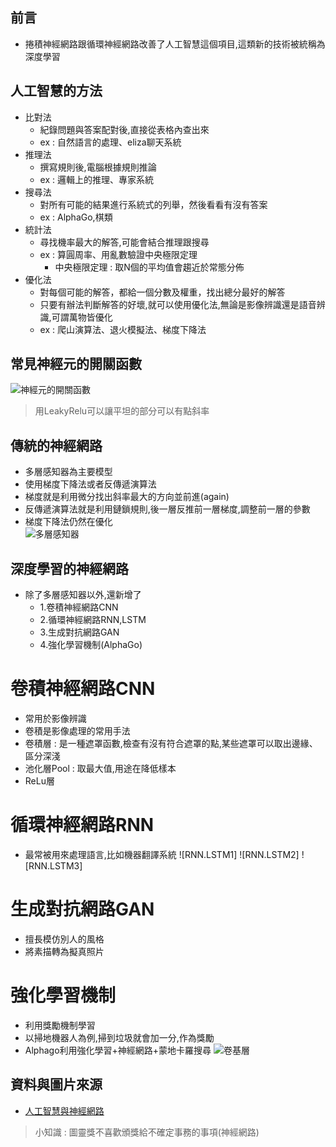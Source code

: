
## 前言
* 捲積神經網路跟循環神經網路改善了人工智慧這個項目,這類新的技術被統稱為深度學習  
## 人工智慧的方法
* 比對法  
  * 紀錄問題與答案配對後,直接從表格內查出來  
  * ex : 自然語言的處理、eliza聊天系統  
* 推理法  
  * 撰寫規則後,電腦根據規則推論  
  * ex : 邏輯上的推理、專家系統
* 搜尋法  
  * 對所有可能的結果進行系統式的列舉，然後看看有沒有答案
  * ex : AlphaGo,棋類  
* 統計法  
  * 尋找機率最大的解答,可能會結合推理跟搜尋
  * ex : 算圓周率、用亂數驗證中央極限定理
    * 中央極限定理 : 取N個的平均值會趨近於常態分佈
* 優化法  
  * 對每個可能的解答，都給一個分數及權重，找出總分最好的解答  
  * 只要有辦法判斷解答的好壞,就可以使用優化法,無論是影像辨識還是語音辨識,可謂萬物皆優化  
  * ex : 爬山演算法、退火模擬法、梯度下降法  
## 常見神經元的開關函數  
![神經元的開關函數]()  
>用LeakyRelu可以讓平坦的部分可以有點斜率  
## 傳統的神經網路  
 * 多層感知器為主要模型  
 * 使用梯度下降法或者反傳遞演算法  
 * 梯度就是利用微分找出斜率最大的方向並前進(again)  
 * 反傳遞演算法就是利用鏈鎖規則,後一層反推前一層梯度,調整前一層的參數  
 * 梯度下降法仍然在優化  
![多層感知器]()  
## 深度學習的神經網路  
* 除了多層感知器以外,還新增了  
  * 1.卷積神經網路CNN  
  * 2.循環神經網路RNN,LSTM  
  * 3.生成對抗網路GAN  
  * 4.強化學習機制(AlphaGo)  
# 卷積神經網路CNN  
  * 常用於影像辨識
  * 卷積是影像處理的常用手法  
  * 卷積層 : 是一種遮罩函數,檢查有沒有符合遮罩的點,某些遮罩可以取出邊緣、區分深淺
  * 池化層Pool : 取最大值,用途在降低樣本
  * ReLu層
# 循環神經網路RNN
  * 最常被用來處理語言,比如機器翻譯系統
![RNN.LSTM1]
![RNN.LSTM2]
![RNN.LSTM3]
# 生成對抗網路GAN
  * 擅長模仿別人的風格
  * 將素描轉為擬真照片
# 強化學習機制
  * 利用獎勵機制學習
  * 以掃地機器人為例,掃到垃圾就會加一分,作為獎勵
  * Alphago利用強化學習+神經網路+蒙地卡羅搜尋
![卷基層]()
## 資料與圖片來源
  * [人工智慧與神經網路](https://www.slideshare.net/ccckmit/ss-94563680)
>小知識 : 圖靈獎不喜歡頒獎給不確定事務的事項(神經網路)
